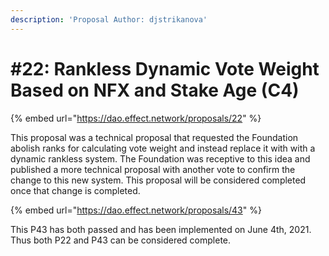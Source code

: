 ```yaml
---
description: 'Proposal Author: djstrikanova'
---
```


# #22: Rankless Dynamic Vote Weight Based on NFX and Stake Age (C4)

{% embed url="https://dao.effect.network/proposals/22" %}

This proposal was a technical proposal that requested the Foundation abolish ranks for calculating vote weight and instead replace it with with a dynamic rankless system. The Foundation was receptive to this idea and published a more technical proposal with another vote to confirm the change to this new system. This proposal will be considered completed once that change is completed. 

{% embed url="https://dao.effect.network/proposals/43" %}

This P43 has both passed and has been implemented on June 4th, 2021. Thus both P22 and P43 can be considered complete.
